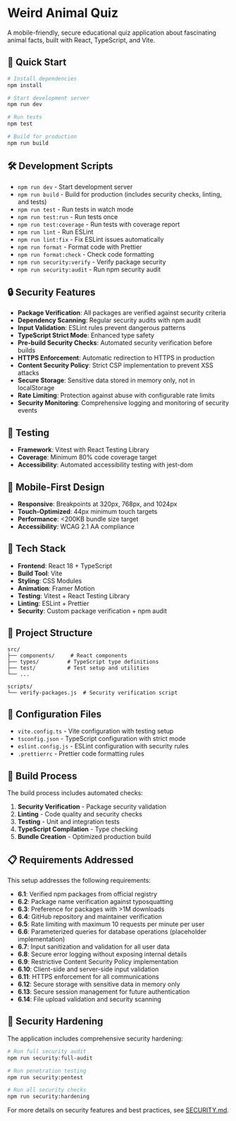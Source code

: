 # Weird Animal Quiz

A mobile-friendly, secure educational quiz application about fascinating animal facts, built with React, TypeScript, and Vite.

## 🚀 Quick Start

```bash
# Install dependencies
npm install

# Start development server
npm run dev

# Run tests
npm test

# Build for production
npm run build
```

## 🛠️ Development Scripts

- `npm run dev` - Start development server
- `npm run build` - Build for production (includes security checks, linting, and tests)
- `npm run test` - Run tests in watch mode
- `npm run test:run` - Run tests once
- `npm run test:coverage` - Run tests with coverage report
- `npm run lint` - Run ESLint
- `npm run lint:fix` - Fix ESLint issues automatically
- `npm run format` - Format code with Prettier
- `npm run format:check` - Check code formatting
- `npm run security:verify` - Verify package security
- `npm run security:audit` - Run npm security audit

## 🔒 Security Features

- **Package Verification**: All packages are verified against security criteria
- **Dependency Scanning**: Regular security audits with npm audit
- **Input Validation**: ESLint rules prevent dangerous patterns
- **TypeScript Strict Mode**: Enhanced type safety
- **Pre-build Security Checks**: Automated security verification before builds
- **HTTPS Enforcement**: Automatic redirection to HTTPS in production
- **Content Security Policy**: Strict CSP implementation to prevent XSS attacks
- **Secure Storage**: Sensitive data stored in memory only, not in localStorage
- **Rate Limiting**: Protection against abuse with configurable rate limits
- **Security Monitoring**: Comprehensive logging and monitoring of security events

## 🧪 Testing

- **Framework**: Vitest with React Testing Library
- **Coverage**: Minimum 80% code coverage target
- **Accessibility**: Automated accessibility testing with jest-dom

## 📱 Mobile-First Design

- **Responsive**: Breakpoints at 320px, 768px, and 1024px
- **Touch-Optimized**: 44px minimum touch targets
- **Performance**: <200KB bundle size target
- **Accessibility**: WCAG 2.1 AA compliance

## 🎨 Tech Stack

- **Frontend**: React 18 + TypeScript
- **Build Tool**: Vite
- **Styling**: CSS Modules
- **Animation**: Framer Motion
- **Testing**: Vitest + React Testing Library
- **Linting**: ESLint + Prettier
- **Security**: Custom package verification + npm audit

## 📁 Project Structure

```
src/
├── components/     # React components
├── types/         # TypeScript type definitions
├── test/          # Test setup and utilities
└── ...

scripts/
└── verify-packages.js  # Security verification script
```

## 🔧 Configuration Files

- `vite.config.ts` - Vite configuration with testing setup
- `tsconfig.json` - TypeScript configuration with strict mode
- `eslint.config.js` - ESLint configuration with security rules
- `.prettierrc` - Prettier code formatting rules

## 🚦 Build Process

The build process includes automated checks:

1. **Security Verification** - Package security validation
2. **Linting** - Code quality and security checks
3. **Testing** - Unit and integration tests
4. **TypeScript Compilation** - Type checking
5. **Bundle Creation** - Optimized production build

## 📋 Requirements Addressed

This setup addresses the following requirements:

- **6.1**: Verified npm packages from official registry
- **6.2**: Package name verification against typosquatting
- **6.3**: Preference for packages with >1M downloads
- **6.4**: GitHub repository and maintainer verification
- **6.5**: Rate limiting with maximum 10 requests per minute per user
- **6.6**: Parameterized queries for database operations (placeholder implementation)
- **6.7**: Input sanitization and validation for all user data
- **6.8**: Secure error logging without exposing internal details
- **6.9**: Restrictive Content Security Policy implementation
- **6.10**: Client-side and server-side input validation
- **6.11**: HTTPS enforcement for all communications
- **6.12**: Secure storage with sensitive data in memory only
- **6.13**: Secure session management for future authentication
- **6.14**: File upload validation and security scanning

## 🔐 Security Hardening

The application includes comprehensive security hardening:

```bash
# Run full security audit
npm run security:full-audit

# Run penetration testing
npm run security:pentest

# Run all security checks
npm run security:hardening
```

For more details on security features and best practices, see [SECURITY.md](./SECURITY.md).
